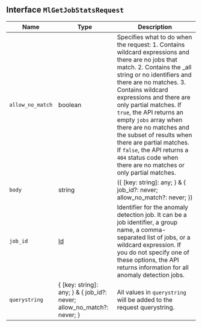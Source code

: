 ## Interface `MlGetJobStatsRequest`

| Name | Type | Description |
| - | - | - |
| `allow_no_match` | boolean | Specifies what to do when the request: 1. Contains wildcard expressions and there are no jobs that match. 2. Contains the _all string or no identifiers and there are no matches. 3. Contains wildcard expressions and there are only partial matches. If `true`, the API returns an empty `jobs` array when there are no matches and the subset of results when there are partial matches. If `false`, the API returns a `404` status code when there are no matches or only partial matches. |
| `body` | string | ({ [key: string]: any; } & { job_id?: never; allow_no_match?: never; }) | All values in `body` will be added to the request body. |
| `job_id` | [Id](./Id.md) | Identifier for the anomaly detection job. It can be a job identifier, a group name, a comma-separated list of jobs, or a wildcard expression. If you do not specify one of these options, the API returns information for all anomaly detection jobs. |
| `querystring` | { [key: string]: any; } & { job_id?: never; allow_no_match?: never; } | All values in `querystring` will be added to the request querystring. |
